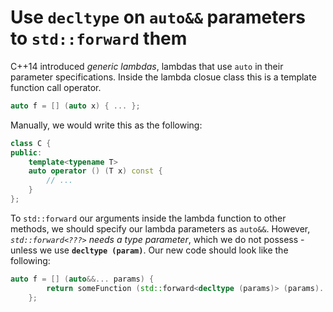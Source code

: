 # Use `decltype` on `auto&&` parameters to `std::forward` them

C++14 introduced *generic lambdas*, lambdas that use `auto` in their parameter specifications. Inside the lambda closue class this is a template function call operator.

``` c++
auto f = [] (auto x) { ... };
```

Manually, we would write this as the following:

``` c++
class C {
public: 
    template<typename T>
    auto operator () (T x) const {
        // ...
    }
};
```

To `std::forward` our arguments inside the lambda function to other methods, we should specify our lambda parameters as `auto&&`. However, *`std::forward<???>` needs a type parameter*, which we do not possess - unless we use **`decltype (param)`**. Our new code should look like the following:

``` c++
auto f = [] (auto&&... params) {
        return someFunction (std::forward<decltype (params)> (params)...);
    };
```
